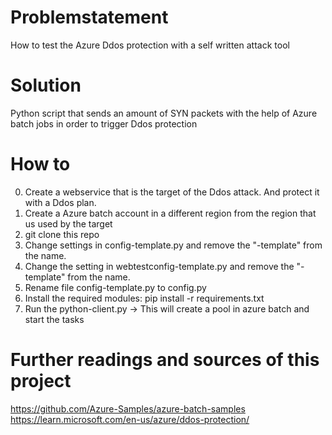 # Problemstatement

How to test the Azure Ddos protection with a self written attack tool

# Solution

Python script that sends an amount of SYN packets with the help of Azure batch jobs in order to trigger Ddos protection

# How to

0. Create a webservice that is the target of the Ddos attack. And protect it with a Ddos plan.
1. Create a Azure batch account in a different region from the region that us used by the target
2. git clone this repo
3. Change settings in config-template.py and remove the "-template" from the name.
4. Change the setting in webtestconfig-template.py and remove the "-template" from the name.
5. Rename file config-template.py to config.py
6. Install the required modules: pip install -r requirements.txt 
7. Run the python-client.py -> This will create a pool in azure batch and start the tasks 

# Further readings and sources of this project

https://github.com/Azure-Samples/azure-batch-samples
https://learn.microsoft.com/en-us/azure/ddos-protection/

